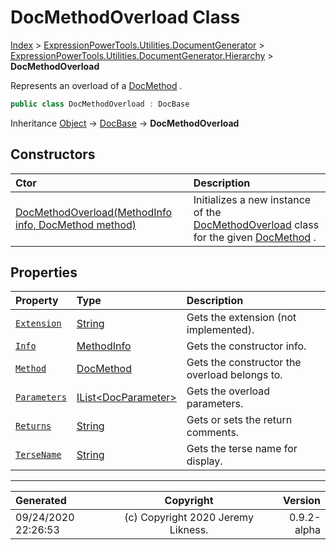 ﻿# DocMethodOverload Class

[Index](../index.md) > [ExpressionPowerTools.Utilities.DocumentGenerator](ExpressionPowerTools.Utilities.DocumentGenerator.a.md) > [ExpressionPowerTools.Utilities.DocumentGenerator.Hierarchy](ExpressionPowerTools.Utilities.DocumentGenerator.Hierarchy.n.md) > **DocMethodOverload**

Represents an overload of a [DocMethod](ExpressionPowerTools.Utilities.DocumentGenerator.Hierarchy.DocMethod.cs.md) .

```csharp
public class DocMethodOverload : DocBase
```

Inheritance [Object](https://docs.microsoft.com/dotnet/api/system.object) → [DocBase](ExpressionPowerTools.Utilities.DocumentGenerator.Hierarchy.DocBase.cs.md) → **DocMethodOverload**

## Constructors

| Ctor | Description |
| :-- | :-- |
| [DocMethodOverload(MethodInfo info, DocMethod method)](ExpressionPowerTools.Utilities.DocumentGenerator.Hierarchy.DocMethodOverload.ctor.md#docmethodoverloadmethodinfo-info-docmethod-method) | Initializes a new instance of the [DocMethodOverload](ExpressionPowerTools.Utilities.DocumentGenerator.Hierarchy.DocMethodOverload.cs.md) class for            the given [DocMethod](ExpressionPowerTools.Utilities.DocumentGenerator.Hierarchy.DocMethod.cs.md) . |
## Properties

| Property | Type | Description |
| :-- | :-- | :-- |
| [`Extension`](ExpressionPowerTools.Utilities.DocumentGenerator.Hierarchy.DocMethodOverload.Extension.prop.md) | [String](https://docs.microsoft.com/dotnet/api/system.string) | Gets the extension (not implemented). |
| [`Info`](ExpressionPowerTools.Utilities.DocumentGenerator.Hierarchy.DocMethodOverload.Info.prop.md) | [MethodInfo](https://docs.microsoft.com/dotnet/api/system.reflection.methodinfo) | Gets the constructor info. |
| [`Method`](ExpressionPowerTools.Utilities.DocumentGenerator.Hierarchy.DocMethodOverload.Method.prop.md) | [DocMethod](ExpressionPowerTools.Utilities.DocumentGenerator.Hierarchy.DocMethod.cs.md) | Gets the constructor the overload belongs to. |
| [`Parameters`](ExpressionPowerTools.Utilities.DocumentGenerator.Hierarchy.DocMethodOverload.Parameters.prop.md) | [IList&lt;DocParameter>](https://docs.microsoft.com/dotnet/api/system.collections.generic.ilist-1) | Gets the overload parameters. |
| [`Returns`](ExpressionPowerTools.Utilities.DocumentGenerator.Hierarchy.DocMethodOverload.Returns.prop.md) | [String](https://docs.microsoft.com/dotnet/api/system.string) | Gets or sets the return comments. |
| [`TerseName`](ExpressionPowerTools.Utilities.DocumentGenerator.Hierarchy.DocMethodOverload.TerseName.prop.md) | [String](https://docs.microsoft.com/dotnet/api/system.string) | Gets the terse name for display. |


---

| Generated | Copyright | Version |
| :-- | :-: | --: |
| 09/24/2020 22:26:53 | (c) Copyright 2020 Jeremy Likness. | 0.9.2-alpha |
